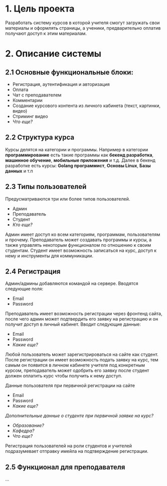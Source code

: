 # 1. Цель проекта

Разработать систему курсов в которой учителя смогут загружать свои материалы и оформлять страницы, а ученики, предварительно оплатив получают доступ к этим материалам. 


# 2. Описание системы

## 2.1 Основные функциональные блоки:
* Регистрация, аутентификация и авторизация
* Оплата
* Чат с преподавателем
* Комментарии 
* Создание курсового контента из личного кабинета (текст, картинки, видео)
* Стриминг видео
* *Что еще?*

## 2.2 Структура курса
Курсы делятся на категории и программы. Например в категории **программирование** есть такие программы как **бекенд разработка**, **машинное обучение**, **мобильные приложения** и т.д. Далее в бекенд разработке есть курсы: **Golang программист**, **Основы Linux**, **Базы данных** и т.п

## 2.3 Типы пользователей
Предусматриваются три или более типов пользователей. 
* Админ
* Преподаватель
* Студент
* *Кто еще?*

Админ имеет доступ ко всем категориям, программам, пользователям и прочему. Преподаватель может создавать программы и курсы, а также управлять некоторым функционалом по отношению к своим студентам. Студент имеет возможность записаться на курс, доступ к нему и инструменты для коммуникации. 


## 2.4 Регистрация
Админ/админы добавляются командой на сервере. Вводятся следующие поля:
* Email
* Password

Преподаватель имеет возможность регистрации через фронтенд сайта, после чего админ может подтвердить его заявку на регистрацию и он получит доступ в личный кабинет. Вводит следующие данные:
* Email
* Password
* *Какие еще?*

Любой пользователь может зарегистрироваться на сайте как студент. После регистрации он имеет возможность подать заявку на курс, тем самым он появится в личном кабинете учителя под конкретным курсом, преподаватель может одобрить его заявку после студент должен оплатить курс чтобы получить к нему доступ. 

Данные пользователя при первичной регистрации на сайте
* Email
* Password
* *Какие еще?*

*Дополнительные данные о студенте при первичной заявке на курс?*
* *Образование?*
* *Кафедра?*
* *Что еще?*

Регистрация пользователей на роли студентов и учителей подразумевает отправку имейла на подтверждение регистрации. 


## 2.5 Функционал для преподавателя
...
